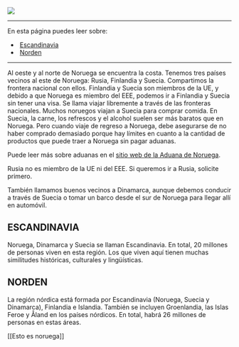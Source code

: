 
![](https://cdn.kursoria.no/pensum/elements/-_frgthy.jpg)

---

En esta página puedes leer sobre:

-    [Escandinavia](#escandinavia)
-    [Norden](#norden)

---

Al oeste y al norte de Noruega se encuentra la costa. Tenemos tres países vecinos al este de Noruega: Rusia, Finlandia y Suecia. Compartimos la frontera nacional con ellos. Finlandia y Suecia son miembros de la UE, y debido a que Noruega es miembro del EEE, podemos ir a Finlandia y Suecia sin tener una visa. Se llama viajar libremente a través de las fronteras nacionales. Muchos noruegos viajan a Suecia para comprar comida. En Suecia, la carne, los refrescos y el alcohol suelen ser más baratos que en Noruega. Pero cuando viaje de regreso a Noruega, debe asegurarse de no haber comprado demasiado porque hay límites en cuanto a la cantidad de productos que puede traer a Noruega sin pagar aduanas.

Puede leer más sobre aduanas en el [sitio web de la Aduana de Noruega](https://toll.no/no/reise-til-og-fra-norge/reise-til-norge/).

Rusia no es miembro de la UE ni del EEE. Si queremos ir a Rusia, solicite primero.

También llamamos buenos vecinos a Dinamarca, aunque debemos conducir a través de Suecia o tomar un barco desde el sur de Noruega para llegar allí en automóvil.

## ESCANDINAVIA

Noruega, Dinamarca y Suecia se llaman Escandinavia. En total, 20 millones de personas viven en esta región. Los que viven aquí tienen muchas similitudes históricas, culturales y lingüísticas.

## NORDEN

La región nórdica está formada por Escandinavia (Noruega, Suecia y Dinamarca), Finlandia e Islandia. También se incluyen Groenlandia, las Islas Feroe y Åland en los países nórdicos. En total, habrá 26 millones de personas en estas áreas.


[[Esto es noruega]]